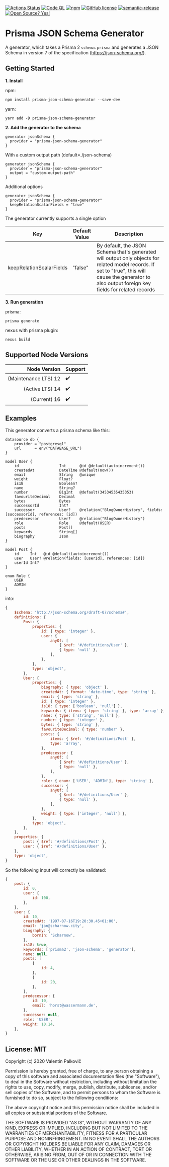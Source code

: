 [![Actions Status](https://github.com/valentinpalkovic/prisma-json-schema-generator/workflows/build/badge.svg)](https://github.com/valentinpalkovic/prisma-json-schema-generator/actions)
[![Code QL](https://github.com/valentinpalkovic/prisma-json-schema-generator/workflows/CodeQL/badge.svg)](https://github.com/valentinpalkovic/prisma-json-schema-generator/workflows/CodeQL/badge.svg)
[![npm](https://img.shields.io/npm/v/prisma-json-schema-generator)](https://www.npmjs.com/package/prisma-json-schema-generator)
[![GitHub license](https://img.shields.io/github/license/Naereen/StrapDown.js.svg)](https://github.com/valentinpalkovic/prisma-json-schema-generator/blob/master/LICENSE)
[![semantic-release](https://img.shields.io/badge/%20%20%F0%9F%93%A6%F0%9F%9A%80-semantic--release-e10079.svg)](https://github.com/semantic-release/semantic-release)
[![Open Source? Yes!](https://badgen.net/badge/Open%20Source%20%3F/Yes%21/blue?icon=github)](https://github.com/Naereen/badges/)

# Prisma JSON Schema Generator

A generator, which takes a Prisma 2 `schema.prisma` and generates a JSON Schema in version 7 of the specification (https://json-schema.org/).

## Getting Started

**1. Install**

npm:
```shell
npm install prisma-json-schema-generator --save-dev
```

yarn:
```shell
yarn add -D prisma-json-schema-generator
```

**2. Add the generator to the schema**

```prisma
generator jsonSchema {
  provider = "prisma-json-schema-generator"
}
```

With a custom output path (default=./json-schema)
```prisma
generator jsonSchema {
  provider = "prisma-json-schema-generator"
  output = "custom-output-path"
}
```

Additional options

```prisma
generator jsonSchema {
  provider = "prisma-json-schema-generator"
  keepRelationScalarFields = "true"
}
```

The generator currently supports a single option

| Key                      | Default Value | Description                                                                                                                                                                                            |
| ------------------------ | ------------- | ------------------------------------------------------------------------------------------------------------------------------------------------------------------------------------------------------ |
| keepRelationScalarFields | "false"       | By default, the JSON Schema that's generated will output only objects for related model records. If set to "true", this will cause the generator to also output foreign key fields for related records |

**3. Run generation**

prisma:
```shell
prisma generate
```

nexus with prisma plugin: 
```shell
nexus build
```
## Supported Node Versions
|         Node Version | Support            |
| -------------------: | :----------------- |
| (Maintenance LTS) 12 | :heavy_check_mark: |
|      (Active LTS) 14 | :heavy_check_mark: |
|         (Current) 16 | :heavy_check_mark: |

## Examples
This generator converts a prisma schema like this:
```prisma
datasource db {
	provider = "postgresql"
	url      = env("DATABASE_URL")
}

model User {
    id                  Int      @id @default(autoincrement())
    createdAt           DateTime @default(now())
    email               String   @unique
    weight              Float?
    is18                Boolean?
    name                String?
    number              BigInt   @default(34534535435353)
    favouriteDecimal    Decimal
    bytes               Bytes
    successorId         Int?
    successor           User?    @relation("BlogOwnerHistory", fields: [successorId], references: [id])
    predecessor         User?    @relation("BlogOwnerHistory")
    role                Role     @default(USER)
    posts               Post[]
    keywords            String[]
    biography           Json
}

model Post {
    id     Int   @id @default(autoincrement())
    user   User? @relation(fields: [userId], references: [id])
    userId Int?
}

enum Role {
    USER
    ADMIN
}
```

into:

```javascript
{
    $schema: 'http://json-schema.org/draft-07/schema#',
    definitions: {
        Post: {
            properties: {
                id: { type: 'integer' },
                user: {
                    anyOf: [
                        { $ref: '#/definitions/User' },
                        { type: 'null' },
                    ],
                },
            },
            type: 'object',
        },
        User: {
            properties: {
                biography: { type: 'object' },
                createdAt: { format: 'date-time', type: 'string' },
                email: { type: 'string' },
                id: { type: 'integer' },
                is18: { type: ['boolean', 'null'] },
                keywords: { items: { type: 'string' }, type: 'array' },
                name: { type: ['string', 'null'] },
                number: { type: 'integer' },
                bytes: { type: 'string' },
                favouriteDecimal: { type: 'number' },
                posts: {
                    items: { $ref: '#/definitions/Post' },
                    type: 'array',
                },
                predecessor: {
                    anyOf: [
                        { $ref: '#/definitions/User' },
                        { type: 'null' },
                    ],
                },
                role: { enum: ['USER', 'ADMIN'], type: 'string' },
                successor: {
                    anyOf: [
                        { $ref: '#/definitions/User' },
                        { type: 'null' },
                    ],
                },
                weight: { type: ['integer', 'null'] },
            },
            type: 'object',
        },
    },
    properties: {
        post: { $ref: '#/definitions/Post' },
        user: { $ref: '#/definitions/User' },
    },
    type: 'object',
}
```

So the following input will correctly be validated:
```javascript
{
    post: {
        id: 0,
        user: {
            id: 100,
        },
    },
    user: {
        id: 10,
        createdAt: '1997-07-16T19:20:30.45+01:00',
        email: 'jan@scharnow.city',
        biography: {
            bornIn: 'Scharnow',
        },
        is18: true,
        keywords: ['prisma2', 'json-schema', 'generator'],
        name: null,
        posts: [
            {
                id: 4,
            },
            {
                id: 20,
            },
        ],
        predecessor: {
            id: 10,
            email: 'horst@wassermann.de',
        },
        successor: null,
        role: 'USER',
        weight: 10.14,
    },
}
```


## License: MIT
Copyright (c) 2020 Valentin Palkovič

Permission is hereby granted, free of charge, to any person obtaining a copy
of this software and associated documentation files (the "Software"), to deal
in the Software without restriction, including without limitation the rights
to use, copy, modify, merge, publish, distribute, sublicense, and/or sell
copies of the Software, and to permit persons to whom the Software is
furnished to do so, subject to the following conditions:

The above copyright notice and this permission notice shall be included in all
copies or substantial portions of the Software.

THE SOFTWARE IS PROVIDED "AS IS", WITHOUT WARRANTY OF ANY KIND, EXPRESS OR
IMPLIED, INCLUDING BUT NOT LIMITED TO THE WARRANTIES OF MERCHANTABILITY,
FITNESS FOR A PARTICULAR PURPOSE AND NONINFRINGEMENT. IN NO EVENT SHALL THE
AUTHORS OR COPYRIGHT HOLDERS BE LIABLE FOR ANY CLAIM, DAMAGES OR OTHER
LIABILITY, WHETHER IN AN ACTION OF CONTRACT, TORT OR OTHERWISE, ARISING FROM,
OUT OF OR IN CONNECTION WITH THE SOFTWARE OR THE USE OR OTHER DEALINGS IN THE
SOFTWARE.
